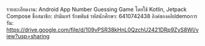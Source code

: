 รายละเอียดงาน: Android App Number Guessing Game โดยใช้ Kotlin, Jetpack Compose
ชื่อสมาชิก: ปรมินทร์ รักขพันธ์ 
รหัสนักศึกษา: 6410742438
ลิงค์ของคลิปdemoการรัน: https://drive.google.com/file/d/109vPSR38kHnL0QzchU2421DRp9ZyS8Wl/view?usp=sharing
